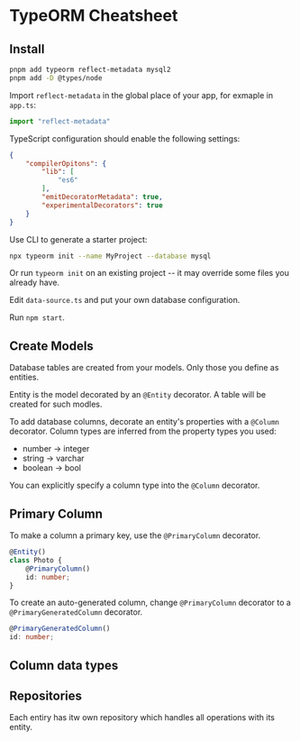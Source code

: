 # TypeORM Cheatsheet

## Install

```sh
pnpm add typeorm reflect-metadata mysql2
pnpm add -D @types/node
```

Import `reflect-metadata` in the global place of your app, for exmaple in `app.ts`:

```ts
import "reflect-metadata"
```

TypeScript configuration should enable the following settings:

```json
{
    "compilerOpitons": {
        "lib": [
            "es6"
        ],
        "emitDecoratorMetadata": true,
        "experimentalDecorators": true
    }
}
```

Use CLI to generate a starter project:

```sh
npx typeorm init --name MyProject --database mysql
```

Or run `typeorm init` on an existing project -- it may override some files you already have.

Edit `data-source.ts` and put your own database configuration.

Run `npm start`.

## Create Models

Database tables are created from your models. Only those you define as entities.

Entity is the model decorated by an `@Entity` decorator. A table will be created for such modles.

To add database columns, decorate an entity's properties with a `@Column` decorator. Column types are inferred from the property types you used:

* number -> integer
* string -> varchar
* boolean -> bool

You can explicitly specify a column type into the `@Column` decorator.

## Primary Column

To make a column a primary key, use the `@PrimaryColumn` decorator.

```ts
@Entity()
class Photo {
    @PrimaryColumn()
    id: number;
}
```

To create an auto-generated column, change `@PrimaryColumn` decorator to a `@PrimaryGeneratedColumn` decorator.

```ts
@PrimaryGeneratedColumn()
id: number;
```

## Column data types

## Repositories

Each entiry has itw own repository which handles all operations with its entity.
